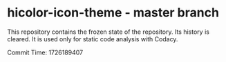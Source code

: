 # hicolor-icon-theme - master branch

This repository contains the frozen state of the repository.
Its history is cleared. It is used only for static code
analysis with Codacy.

Commit Time: 1726189407